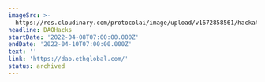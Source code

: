 ```yaml
---
imageSrc: >-
  https://res.cloudinary.com/protocolai/image/upload/v1672858561/hackathons/daohacks_mcpzvk.png
headline: DAOHacks
startDate: '2022-04-08T07:00:00.000Z'
endDate: '2022-04-10T07:00:00.000Z'
text: ''
link: 'https://dao.ethglobal.com/'
status: archived
---
```


